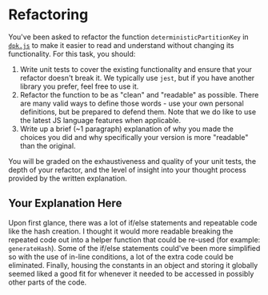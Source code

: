 # Refactoring

You've been asked to refactor the function `deterministicPartitionKey` in [`dpk.js`](dpk.js) to make it easier to read and understand without changing its functionality. For this task, you should:

1. Write unit tests to cover the existing functionality and ensure that your refactor doesn't break it. We typically use `jest`, but if you have another library you prefer, feel free to use it.
2. Refactor the function to be as "clean" and "readable" as possible. There are many valid ways to define those words - use your own personal definitions, but be prepared to defend them. Note that we do like to use the latest JS language features when applicable.
3. Write up a brief (~1 paragraph) explanation of why you made the choices you did and why specifically your version is more "readable" than the original.

You will be graded on the exhaustiveness and quality of your unit tests, the depth of your refactor, and the level of insight into your thought process provided by the written explanation.

## Your Explanation Here

Upon first glance, there was a lot of if/else statements and repeatable code like the hash creation. I thought it would more readable breaking the repeated code out into a helper function that could be re-used (for example: `generateHash`). Some of the if/else statements could've been more simplified so with the use of in-line conditions, a lot of the extra code could be eliminated. Finally, housing the constants in an object and storing it globally seemed liked a good fit for whenever it needed to be accessed in possibly other parts of the code.
